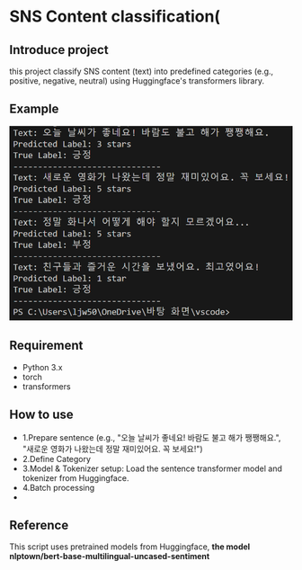 # SNS Content classification(

## Introduce project
this project classify SNS content (text) into predefined categories (e.g., positive, negative, neutral) using Huggingface's transformers library.

## Example
![Example](https://github.com/zeewon0123/github_test/blob/main/%ED%85%80%ED%94%84.png)

## Requirement
- Python 3.x
- torch
- transformers

## How to use
- 1.Prepare sentence (e.g., "오늘 날씨가 좋네요! 바람도 불고 해가 쨍쨍해요.",
    "새로운 영화가 나왔는데 정말 재미있어요. 꼭 보세요!")
- 2.Define Category
- 3.Model & Tokenizer setup: Load the sentence transformer model and tokenizer from Huggingface.
- 4.Batch processing
- 
## Reference
This script uses pretrained models from Huggingface, **the model nlptown/bert-base-multilingual-uncased-sentiment** 
